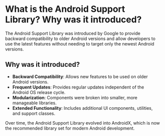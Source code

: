 # What is the Android Support Library? Why was it introduced?

The Android Support Library was introduced by Google to provide backward compatibility to older Android versions and allow developers to use the latest features without needing to target only the newest Android versions.

## Why was it introduced?
- **Backward Compatibility**: Allows new features to be used on older Android versions.
- **Frequent Updates**: Provides regular updates independent of the Android OS release cycle.
- **Modularization**: Components were broken into smaller, more manageable libraries.
- **Extended Functionality**: Includes additional UI components, utilities, and support classes.

Over time, the Android Support Library evolved into AndroidX, which is now the recommended library set for modern Android development.
